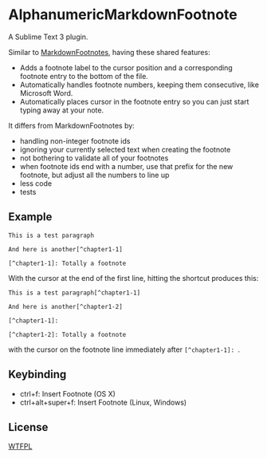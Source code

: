 # AlphanumericMarkdownFootnote

A Sublime Text 3 plugin.

Similar to [MarkdownFootnotes](https://github.com/classicist/MarkdownFootnotes), having these shared features:

- Adds a footnote label to the cursor position and a corresponding footnote entry to the bottom of the file.
- Automatically handles footnote numbers, keeping them consecutive, like Microsoft Word.
- Automatically places cursor in the footnote entry so you can just start typing away at your note.

It differs from MarkdownFootnotes by:

- handling non-integer footnote ids
- ignoring your currently selected text when creating the footnote
- not bothering to validate all of your footnotes
- when footnote ids end with a number, use that prefix for the new footnote, but adjust all the numbers to line up
- less code
- tests

## Example

```
This is a test paragraph

And here is another[^chapter1-1]

[^chapter1-1]: Totally a footnote
```

With the cursor at the end of the first line, hitting the shortcut produces this:

```
This is a test paragraph[^chapter1-1]

And here is another[^chapter1-2]

[^chapter1-1]: 

[^chapter1-2]: Totally a footnote
```

with the cursor on the footnote line immediately after `[^chapter1-1]: `.

## Keybinding

- ctrl+f: Insert Footnote (OS X)
- ctrl+alt+super+f: Insert Footnote (Linux, Windows)

## License

[WTFPL](http://wtfpl2.com/)

